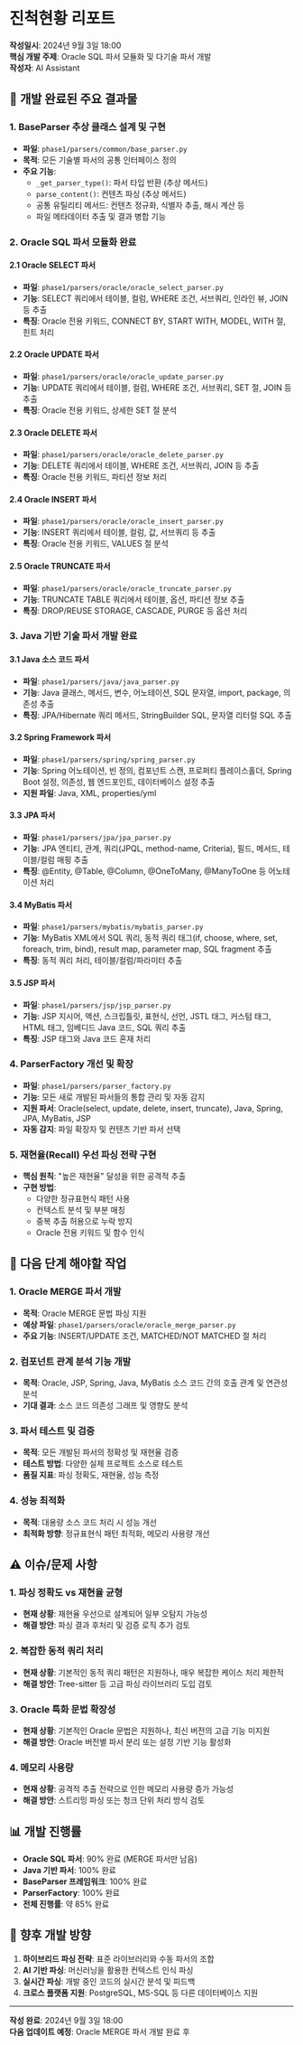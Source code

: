 # 진척현황 리포트
**작성일시**: 2024년 9월 3일 18:00  
**핵심 개발 주제**: Oracle SQL 파서 모듈화 및 다기술 파서 개발  
**작성자**: AI Assistant  

## 🚀 개발 완료된 주요 결과물

### 1. **BaseParser 추상 클래스 설계 및 구현**
- **파일**: `phase1/parsers/common/base_parser.py`
- **목적**: 모든 기술별 파서의 공통 인터페이스 정의
- **주요 기능**:
  - `_get_parser_type()`: 파서 타입 반환 (추상 메서드)
  - `parse_content()`: 컨텐츠 파싱 (추상 메서드)
  - 공통 유틸리티 메서드: 컨텐츠 정규화, 식별자 추출, 해시 계산 등
  - 파일 메타데이터 추출 및 결과 병합 기능

### 2. **Oracle SQL 파서 모듈화 완료**
#### 2.1 Oracle SELECT 파서
- **파일**: `phase1/parsers/oracle/oracle_select_parser.py`
- **기능**: SELECT 쿼리에서 테이블, 컬럼, WHERE 조건, 서브쿼리, 인라인 뷰, JOIN 등 추출
- **특징**: Oracle 전용 키워드, CONNECT BY, START WITH, MODEL, WITH 절, 힌트 처리

#### 2.2 Oracle UPDATE 파서
- **파일**: `phase1/parsers/oracle/oracle_update_parser.py`
- **기능**: UPDATE 쿼리에서 테이블, 컬럼, WHERE 조건, 서브쿼리, SET 절, JOIN 등 추출
- **특징**: Oracle 전용 키워드, 상세한 SET 절 분석

#### 2.3 Oracle DELETE 파서
- **파일**: `phase1/parsers/oracle/oracle_delete_parser.py`
- **기능**: DELETE 쿼리에서 테이블, WHERE 조건, 서브쿼리, JOIN 등 추출
- **특징**: Oracle 전용 키워드, 파티션 정보 처리

#### 2.4 Oracle INSERT 파서
- **파일**: `phase1/parsers/oracle/oracle_insert_parser.py`
- **기능**: INSERT 쿼리에서 테이블, 컬럼, 값, 서브쿼리 등 추출
- **특징**: Oracle 전용 키워드, VALUES 절 분석

#### 2.5 Oracle TRUNCATE 파서
- **파일**: `phase1/parsers/oracle/oracle_truncate_parser.py`
- **기능**: TRUNCATE TABLE 쿼리에서 테이블, 옵션, 파티션 정보 추출
- **특징**: DROP/REUSE STORAGE, CASCADE, PURGE 등 옵션 처리

### 3. **Java 기반 기술 파서 개발 완료**
#### 3.1 Java 소스 코드 파서
- **파일**: `phase1/parsers/java/java_parser.py`
- **기능**: Java 클래스, 메서드, 변수, 어노테이션, SQL 문자열, import, package, 의존성 추출
- **특징**: JPA/Hibernate 쿼리 메서드, StringBuilder SQL, 문자열 리터럴 SQL 추출

#### 3.2 Spring Framework 파서
- **파일**: `phase1/parsers/spring/spring_parser.py`
- **기능**: Spring 어노테이션, 빈 정의, 컴포넌트 스캔, 프로퍼티 플레이스홀더, Spring Boot 설정, 의존성, 웹 엔드포인트, 데이터베이스 설정 추출
- **지원 파일**: Java, XML, properties/yml

#### 3.3 JPA 파서
- **파일**: `phase1/parsers/jpa/jpa_parser.py`
- **기능**: JPA 엔티티, 관계, 쿼리(JPQL, method-name, Criteria), 필드, 메서드, 테이블/컬럼 매핑 추출
- **특징**: @Entity, @Table, @Column, @OneToMany, @ManyToOne 등 어노테이션 처리

#### 3.4 MyBatis 파서
- **파일**: `phase1/parsers/mybatis/mybatis_parser.py`
- **기능**: MyBatis XML에서 SQL 쿼리, 동적 쿼리 태그(if, choose, where, set, foreach, trim, bind), result map, parameter map, SQL fragment 추출
- **특징**: 동적 쿼리 처리, 테이블/컬럼/파라미터 추출

#### 3.5 JSP 파서
- **파일**: `phase1/parsers/jsp/jsp_parser.py`
- **기능**: JSP 지시어, 액션, 스크립틀릿, 표현식, 선언, JSTL 태그, 커스텀 태그, HTML 태그, 임베디드 Java 코드, SQL 쿼리 추출
- **특징**: JSP 태그와 Java 코드 혼재 처리

### 4. **ParserFactory 개선 및 확장**
- **파일**: `phase1/parsers/parser_factory.py`
- **기능**: 모든 새로 개발된 파서들의 통합 관리 및 자동 감지
- **지원 파서**: Oracle(select, update, delete, insert, truncate), Java, Spring, JPA, MyBatis, JSP
- **자동 감지**: 파일 확장자 및 컨텐츠 기반 파서 선택

### 5. **재현율(Recall) 우선 파싱 전략 구현**
- **핵심 원칙**: "높은 재현율" 달성을 위한 공격적 추출
- **구현 방법**:
  - 다양한 정규표현식 패턴 사용
  - 컨텍스트 분석 및 부분 매칭
  - 중복 추출 허용으로 누락 방지
  - Oracle 전용 키워드 및 함수 인식

## 🔄 다음 단계 해야할 작업

### 1. **Oracle MERGE 파서 개발**
- **목적**: Oracle MERGE 문법 파싱 지원
- **예상 파일**: `phase1/parsers/oracle/oracle_merge_parser.py`
- **주요 기능**: INSERT/UPDATE 조건, MATCHED/NOT MATCHED 절 처리

### 2. **컴포넌트 관계 분석 기능 개발**
- **목적**: Oracle, JSP, Spring, Java, MyBatis 소스 코드 간의 호출 관계 및 연관성 분석
- **기대 결과**: 소스 코드 의존성 그래프 및 영향도 분석

### 3. **파서 테스트 및 검증**
- **목적**: 모든 개발된 파서의 정확성 및 재현율 검증
- **테스트 방법**: 다양한 실제 프로젝트 소스로 테스트
- **품질 지표**: 파싱 정확도, 재현율, 성능 측정

### 4. **성능 최적화**
- **목적**: 대용량 소스 코드 처리 시 성능 개선
- **최적화 방향**: 정규표현식 패턴 최적화, 메모리 사용량 개선

## ⚠️ 이슈/문제 사항

### 1. **파싱 정확도 vs 재현율 균형**
- **현재 상황**: 재현율 우선으로 설계되어 일부 오탐지 가능성
- **해결 방안**: 파싱 결과 후처리 및 검증 로직 추가 검토

### 2. **복잡한 동적 쿼리 처리**
- **현재 상황**: 기본적인 동적 쿼리 패턴은 지원하나, 매우 복잡한 케이스 처리 제한적
- **해결 방안**: Tree-sitter 등 고급 파싱 라이브러리 도입 검토

### 3. **Oracle 특화 문법 확장성**
- **현재 상황**: 기본적인 Oracle 문법은 지원하나, 최신 버전의 고급 기능 미지원
- **해결 방안**: Oracle 버전별 파서 분리 또는 설정 기반 기능 활성화

### 4. **메모리 사용량**
- **현재 상황**: 공격적 추출 전략으로 인한 메모리 사용량 증가 가능성
- **해결 방안**: 스트리밍 파싱 또는 청크 단위 처리 방식 검토

## 📊 개발 진행률

- **Oracle SQL 파서**: 90% 완료 (MERGE 파서만 남음)
- **Java 기반 파서**: 100% 완료
- **BaseParser 프레임워크**: 100% 완료
- **ParserFactory**: 100% 완료
- **전체 진행률**: 약 85% 완료

## 🎯 향후 개발 방향

1. **하이브리드 파싱 전략**: 표준 라이브러리와 수동 파서의 조합
2. **AI 기반 파싱**: 머신러닝을 활용한 컨텍스트 인식 파싱
3. **실시간 파싱**: 개발 중인 코드의 실시간 분석 및 피드백
4. **크로스 플랫폼 지원**: PostgreSQL, MS-SQL 등 다른 데이터베이스 지원

---

**작성 완료**: 2024년 9월 3일 18:00  
**다음 업데이트 예정**: Oracle MERGE 파서 개발 완료 후
